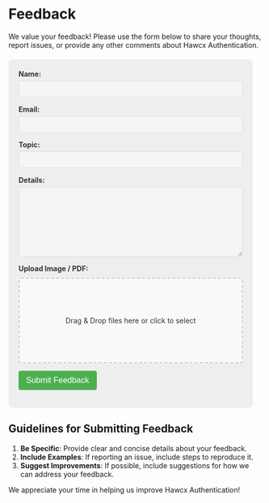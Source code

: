<!-- Google tag (gtag.js) -->
<script async src="https://www.googletagmanager.com/gtag/js?id=G-B89K3ZN1LX"></script>
<script>
  window.dataLayer = window.dataLayer || [];
  function gtag(){dataLayer.push(arguments);}
  gtag('js', new Date());

  gtag('config', 'G-B89K3ZN1LX');
</script>



# Feedback
We value your feedback! Please use the form below to share your thoughts, report issues, or provide any other comments about Hawcx Authentication.

<form id="feedbackForm" action="https://api.hawcx.com/feedback" method="POST" enctype="multipart/form-data">
    <div class="form-group">
        <label for="name">Name:</label>
        <input type="text" id="name" name="name" required>
    </div>
    <div class="form-group">
        <label for="email">Email:</label>
        <input type="email" id="email" name="email" required>
    </div>
    <div class="form-group">
        <label for="topic">Topic:</label>
        <input type="text" id="topic" name="topic" required>
    </div>
    <div class="form-group">
        <label for="details">Details:</label>
        <textarea id="details" name="details" rows="8" required></textarea>
    </div>
    <div class="form-group">
        <label for="fileUpload">Upload Image / PDF:</label>
        <div id="dropzone" class="dropzone">
            <p>Drag & Drop files here or click to select</p>
            <input type="file" id="fileUpload" name="fileUpload" accept="image/*,.pdf" style="display: none;">
        </div>
    </div>
    <div class="form-group">
        <button type="submit">Submit Feedback</button>
    </div>
</form>

<style>
    :root {
        --background-color: #eee;
        --text-color: #333333;
        --input-background: #f5f5f5;
        --input-border: #dddddd;
        --button-background: #4CAF50;
        --button-color: #ffffff;
        --button-hover: #45a049;
        --dropzone-border: #cccccc;
        --dropzone-background: #f9f9f9;
    }

    [data-md-color-scheme="slate"] {
        --background-color: #2e303e;
        --text-color: #ffffff;
        --input-background: #3e4051;
        --input-border: #5e616f;
        --button-background: #4CAF50;
        --button-color: #ffffff;
        --button-hover: #45a049;
        --dropzone-border: #5e616f;
        --dropzone-background: #3e4051;
    }

    #feedbackForm {
        max-width: 600px;
        margin: 20px;
        margin-left: 0px;
        padding: 20px;
        background-color: var(--background-color);
        border-radius: 8px;
        color: var(--text-color);
    }

    .form-group {
        margin-bottom: 15px;
    }

    #feedbackForm label {
        display: block;
        margin-bottom: 5px;
        font-weight: bold;
    }

    #feedbackForm input[type="text"],
    #feedbackForm input[type="email"],
    #feedbackForm textarea {
        width: 100%;
        padding: 8px;
        border: 1px solid var(--input-border);
        border-radius: 4px;
        box-sizing: border-box;
        background-color: var(--input-background);
        color: var(--text-color);
    }

    #feedbackForm button {
        background-color: var(--button-background);
        color: var(--button-color);
        padding: 10px 15px;
        border: none;
        border-radius: 4px;
        cursor: pointer;
        font-size: 16px;
        transition: background-color 0.3s ease;
    }

    #feedbackForm button:hover {
        background-color: var(--button-hover);
    }

    .dropzone {
        border: 2px dashed var(--dropzone-border);
        border-radius: 4px;
        padding: 60px;
        text-align: center;
        cursor: pointer;
        margin-top: 10px;
        background-color: var(--dropzone-background);
        transition: background-color 0.3s ease;
    }

    .dropzone:hover {
        background-color: var(--input-background);
    }

    @media screen and (max-width: 600px) {
        #feedbackForm {
            width: 90%;
            margin: 20px auto;
            padding: 15px;
        }
    }
</style>

<script>
document.addEventListener('DOMContentLoaded', function() {
    var dropzone = document.getElementById('dropzone');
    var fileInput = document.getElementById('fileUpload');

    dropzone.addEventListener('click', function() {
        fileInput.click();
    });

    dropzone.addEventListener('dragover', function(e) {
        e.preventDefault();
        dropzone.style.backgroundColor = 'var(--input-background)';
    });

    dropzone.addEventListener('dragleave', function(e) {
        e.preventDefault();
        dropzone.style.backgroundColor = 'var(--dropzone-background)';
    });

    dropzone.addEventListener('drop', function(e) {
        e.preventDefault();
        dropzone.style.backgroundColor = 'var(--dropzone-background)';
        fileInput.files = e.dataTransfer.files;
        updateDropzoneText();
    });

    fileInput.addEventListener('change', updateDropzoneText);

    function updateDropzoneText() {
        var files = fileInput.files;
        if (files.length > 0) {
            dropzone.innerHTML = '<p>Selected file: ' + files[0].name + '</p>';
        } else {
            dropzone.innerHTML = '<p>Drag & Drop files here or click to select</p>';
        }
    }

    document.getElementById('feedbackForm').addEventListener('submit', function(e) {
        e.preventDefault();
        
        var formData = new FormData(this);
        
        // Here you would typically send this data to your server
        // For this example, we'll just log it to the console
        console.log('Feedback Submitted:');
        for (var pair of formData.entries()) {
            console.log(pair[0] + ': ' + pair[1]);
        }
        
        // Clear the form
        this.reset();
        updateDropzoneText();
        
        // Show a confirmation message
        alert('Thank you for your feedback!');
    });
});
</script>

## Guidelines for Submitting Feedback

1. **Be Specific**: Provide clear and concise details about your feedback.
2. **Include Examples**: If reporting an issue, include steps to reproduce it.
3. **Suggest Improvements**: If possible, include suggestions for how we can address your feedback.

We appreciate your time in helping us improve Hawcx Authentication!